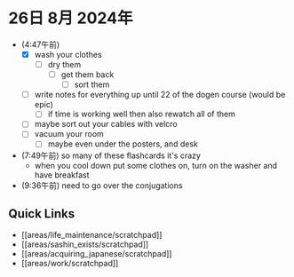 # 26日 8月 2024年
- (4:47午前) 
  - [x] wash your clothes
    - [ ] dry them
      - [ ] get them back
        - [ ] sort them
  - [ ] write notes for everything up until 22 of the dogen course (would be epic)
    - [ ] if time is working well then also rewatch all of them
  - [ ] maybe sort out your cables with velcro
  - [ ] vacuum your room
    - [ ] maybe even under the posters, and desk
- (7:49午前) so many of these flashcards it's crazy
  - when you cool down put some clothes on, turn on the washer and have breakfast
- (9:36午前) need to go over the conjugations


 



## Quick Links
- [[areas/life_maintenance/scratchpad]]
- [[areas/sashin_exists/scratchpad]]
- [[areas/acquiring_japanese/scratchpad]]
- [[areas/work/scratchpad]]
